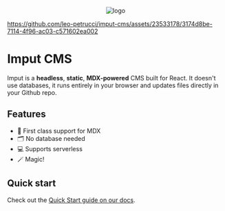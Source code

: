 <p align="center">
    <img src="https://www.imput.computer/logo-with-text.svg" alt="logo" />
</p>

https://github.com/leo-petrucci/imput-cms/assets/23533178/3174d8be-7114-4f96-ac03-c571602ea002

# Imput CMS

Imput is a **headless**, **static**, **MDX-powered** CMS built for React. It doesn't use databases, it runs entirely in your browser and updates files directly in your Github repo.

## Features

- 🤖 First class support for MDX
- 🗂️ No database needed
- 💻 Supports serverless
- 🪄 Magic!

## Quick start

Check out the [Quick Start guide on our docs](https://www.imput.computer/docs/quick-start/getting-started).

